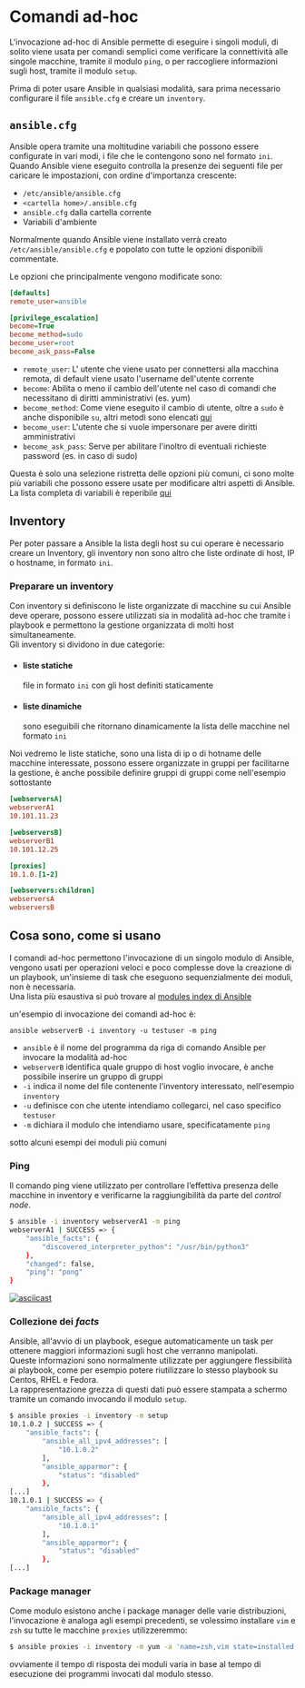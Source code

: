 # Comandi ad-hoc

L'invocazione ad-hoc di Ansible permette di eseguire i singoli moduli, di solito
viene usata per comandi semplici come verificare la connettività alle singole
macchine, tramite il modulo `ping`, o per raccogliere informazioni sugli host, tramite il modulo `setup`.

Prima di poter usare Ansible in qualsiasi modalità, sara prima necessario configurare il file `ansible.cfg` e creare un `inventory`.

## `ansible.cfg`
Ansible opera tramite una moltitudine variabili che possono essere configurate in vari modi, i file che le contengono sono nel formato `ini`.
Quando Ansible viene eseguito controlla la presenze dei seguenti file per caricare le impostazioni, con ordine d'importanza crescente:

* `/etc/ansible/ansible.cfg`
* `<cartella home>/.ansible.cfg`
* `ansible.cfg` dalla cartella corrente
* Variabili d'ambiente

Normalmente quando Ansible viene installato verrà creato `/etc/ansible/ansible.cfg` e popolato con tutte le opzioni disponibili commentate.

Le opzioni che principalmente vengono modificate sono:

```ini
[defaults]
remote_user=ansible

[privilege_escalation]
become=True
become_method=sudo
become_user=root
become_ask_pass=False
```

* `remote_user`: L' utente che viene usato per connettersi alla macchina remota, di default viene usato l'username dell'utente corrente
* `become`: Abilita o meno il cambio dell'utente nel caso di comandi che necessitano di diritti amministrativi (es. yum)
* `become_method`: Come viene eseguito il cambio di utente, oltre a `sudo` è anche disponibile `su`, altri metodi sono elencati [qui](https://docs.ansible.com/ansible/latest/plugins/become.html#plugin-list)
* `become_user`: L'utente che si vuole impersonare per avere diritti amministrativi
* `become_ask_pass`: Serve per abilitare l'inoltro di eventuali richieste password (es. in caso di sudo)

Questa è solo una selezione ristretta delle opzioni più comuni, ci sono molte più variabili che possono essere usate per modificare altri aspetti di Ansible.  
La lista completa di variabili è reperibile [qui](https://docs.ansible.com/ansible/latest/reference_appendices/config.html)

## Inventory
Per poter passare a Ansible la lista degli host su cui operare è necessario creare un Inventory, gli inventory non sono altro che liste ordinate di host, IP o hostname, in formato `ini`.

### Preparare un inventory

Con inventory si definiscono le liste organizzate di macchine su cui Ansible
deve operare, possono essere utilizzati sia in modalità ad-hoc che tramite i playbook e permettono la gestione organizzata di molti host simultaneamente.  
Gli inventory  si dividono in due categorie:
* #### liste statiche 
  file in formato `ini` con gli host definiti staticamente  
* #### liste dinamiche
  sono eseguibili che ritornano dinamicamente la lista delle macchine nel formato `ini`  

Noi vedremo le liste statiche, sono una lista di ip o di hotname delle macchine
interessate, possono essere organizzate in gruppi per facilitarne la gestione,
è anche possibile definire gruppi di gruppi come nell'esempio sottostante

```ini
[webserversA]
webserverA1
10.101.11.23

[webserversB]
webserverB1
10.101.12.25

[proxies]
10.1.0.[1-2]

[webservers:children]
webserversA
webserversB
```

## Cosa sono, come si usano

I comandi ad-hoc permettono l'invocazione di un singolo modulo di Ansible,
vengono usati per operazioni veloci e poco complesse dove la creazione di un
playbook, un'insieme di task che eseguono sequenzialmente dei moduli, non è necessaria.  
Una lista più esaustiva si può trovare al [modules index di Ansible](https://docs.ansible.com/ansible/latest/modules/modules_by_category.html)

un'esempio di invocazione dei comandi ad-hoc è:

```
ansible webserverB -i inventory -u testuser -m ping 
```

* `ansible` è il nome del programma da riga di comando Ansible per invocare la modalità ad-hoc
* `webserverB` identifica quale gruppo di host voglio invocare, è anche possibile inserire un gruppo di gruppi
* `-i` indica il nome del file contenente l'inventory interessato, nell'esempio `inventory`
* `-u` definisce con che utente intendiamo collegarci, nel caso specifico `testuser`
* `-m` dichiara il modulo che intendiamo usare, specificatamente `ping`

sotto alcuni esempi dei moduli più comuni

### Ping
Il comando ping viene utilizzato per controllare l’effettiva presenza delle
macchine in inventory e verificarne la raggiungibilità da parte del _control node_.

```bash
$ ansible -i inventory webserverA1 -m ping
webserverA1 | SUCCESS => {
    "ansible_facts": {
        "discovered_interpreter_python": "/usr/bin/python3"
    },
    "changed": false,
    "ping": "pong"
}
```

[![asciicast](https://asciinema.org/a/wfx5cQqNmdvLGlX6kfg5P1P0E.svg)](https://asciinema.org/a/wfx5cQqNmdvLGlX6kfg5P1P0E)

### Collezione dei _facts_
Ansible, all'avvio di un playbook, esegue automaticamente un task per ottenere maggiori informazioni sugli host che verranno manipolati.  
Queste informazioni sono normalmente utilizzate per aggiungere flessibilità ai playbook,
come per esempio potere riutilizzare lo stesso playbook su Centos, RHEL e Fedora.  
La rappresentazione grezza di questi dati può essere stampata a schermo tramite un comando invocando il modulo `setup`.

```bash
$ ansible proxies -i inventory -m setup
10.1.0.2 | SUCCESS => {
    "ansible_facts": {
        "ansible_all_ipv4_addresses": [
            "10.1.0.2"
        ],
        "ansible_apparmor": {
            "status": "disabled"
        },
[...]
10.1.0.1 | SUCCESS => {
    "ansible_facts": {
        "ansible_all_ipv4_addresses": [
            "10.1.0.1"
        ],
        "ansible_apparmor": {
            "status": "disabled"
        },
[...]
```

### Package manager

Come modulo esistono anche i package manager delle varie distribuzioni,
l'invocazione è analoga agli esempi precedenti, se volessimo installare
`vim` e `zsh` su tutte le macchine `proxies` utilizzeremmo:

```bash
$ ansible proxies -i inventory -m yum -a 'name=zsh,vim state=installed'
```

ovviamente il tempo di risposta dei moduli varia in base al tempo di esecuzione dei programmi invocati dal modulo stesso.
